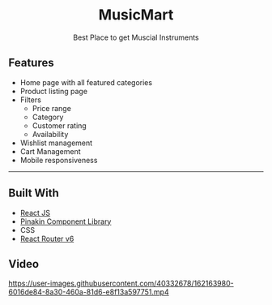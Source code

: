 <div align="center">
<h1 align="center">MusicMart</h1>
<p align="center">Best Place to get Muscial Instruments</p>

</div>

## Features

- Home page with all featured categories
- Product listing page
- Filters
  - Price range
  - Category
  - Customer rating
  - Availability
- Wishlist management
- Cart Management
- Mobile responsiveness

---

## Built With

- [React JS](https://reactjs.org/)
- [Pinakin Component Library](https://pinakin-ui.netlify.app/)
- CSS
- [React Router v6](https://reactrouter.com/)

## Video



https://user-images.githubusercontent.com/40332678/162163980-6016de84-8a30-460a-81d6-e8f13a597751.mp4

